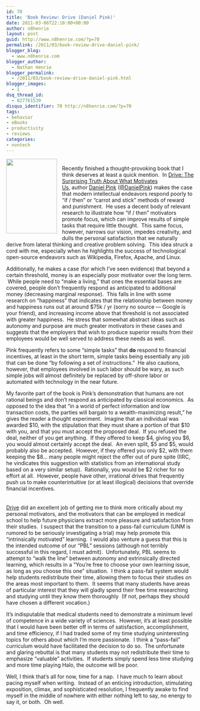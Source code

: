 ```yaml
---
id: 70
title: 'Book Review: Drive (Daniel Pink)'
date: 2011-03-06T22:10:00+00:00
author: n8henrie
layout: post
guid: http://www.n8henrie.com/?p=70
permalink: /2011/03/book-review-drive-daniel-pink/
blogger_blog:
  - www.n8henrie.com
blogger_author:
  - Nathan Henrie
blogger_permalink:
  - /2011/03/book-review-drive-daniel-pink.html
blogger_images:
  - 1
dsq_thread_id:
  - 827761539
disqus_identifier: 70 http://n8henrie.com/?p=70
tags:
- behavior
- eBooks
- productivity
- reviews
categories:
- nontech
---
```

<div>
  <a href="http://www.amazon.com/gp/product/1594484805/ref=as_li_ss_il?ie=UTF8&tag=n8henriecom-20&linkCode=as2&camp=1789&creative=390957&creativeASIN=1594484805" style="clear: left; float: left; margin-bottom: 1em; margin-right: 1em;"><img border="0" height="200" src="{{ site.url }}/uploads/2012/09/419tQKzU2jL._SL160_1.jpg" width="136" /></a><br />Recently finished a thought-provoking book that I think deserves at least a quick mention.  In <a href="http://www.amazon.com/gp/product/1594484805/ref=as_li_ss_tl?ie=UTF8&tag=n8henriecom-20&linkCode=as2&camp=1789&creative=390957&creativeASIN=1594484805">Drive: The Surprising Truth About What Motivates Us</a>, author <a href="http://www.danpink.com/">Daniel Pink</a> (<a href="http://twitter.com/#!/DanielPink">@DanielPink</a>) makes the case that modern intellectual endeavors respond poorly to “if / then” or “carrot and stick” methods of reward and punishment.  He uses a decent body of relevant research to illustrate how “if / then” motivators promote focus, which can improve results of simple tasks that require little thought.  This same focus, however, narrows our vision, impedes creativity, and dulls the personal satisfaction that we naturally derive from lateral thinking and creative problem solving.  This idea struck a cord with me, especially when he highlights the success of technological open-source endeavors such as Wikipedia, Firefox, Apache, and Linux.</p> 
  
  <p>
    Additionally, he makes a case (for which I’ve seen evidence) that beyond a certain threshold, money is an especially poor motivator over the long term.  While people need to “make a living,” that ones the essential bases are covered, people don’t frequently respond as anticipated to additional money (decreasing marginal response).  This falls in line with some research on “happiness” that indicates that the relationship between money and happiness runs out at around $75k / yr (sorry no source — Google is your friend), and increasing income above that threshold is not associated with greater happiness.  He stress that somewhat abstract ideas such as autonomy and purpose are much greater motivators in these cases and suggests that the employers that wish to produce superior results from their employees would be well served to address these needs as well.
  </p>
  
  <p>
    Pink frequently refers to some “simple tasks” that <strong>do</strong> respond to financial incentives, at least in the short term, simple tasks being essentially any job that can be done “by following a set of instructions.”  He also cautions, however, that employees involved in such labor should be wary, as such simple jobs will almost definitely be replaced by off-shore labor or automated with technology in the near future.
  </p>
  
  <p>
    My favorite part of the book is Pink’s demonstration that humans are not rational beings and don’t respond as anticipated by classical economics.  As opposed to the idea that “in a world of perfect information and low transaction costs, the parties will bargain to a wealth-maximizing result,” he gives the reader a thought experiment.  Imagine that an individual was awarded $10, with the stipulation that they must share a portion of that $10 with you, and that you must accept the proposed deal.  If you refused the deal, neither of you get anything.  If they offered to keep $4, giving you $6, you would almost certainly accept the deal.  An even split, $5 and $5, would probably also be accepted.  However, if they offered you only $2, with them keeping the $8… many people might reject the offer out of pure spite (IIRC, he vindicates this suggestion with statistics from an international study based on a very similar setup).  Rationally, you would be $2 richer for no effort at all.  However, people have other, irrational drives that frequently push us to make counterintuitive (or at least illogical) decisions that override financial incentives.<br /><span style="text-decoration: underline;"><br /></span><br /><span style="text-decoration: underline;"><a href="http://www.amazon.com/gp/product/1594484805/ref=as_li_ss_tl?ie=UTF8&tag=n8henriecom-20&linkCode=as2&camp=1789&creative=390957&creativeASIN=1594484805" target="_blank">Drive</a></span> did an excellent job of getting me to think more critically about my personal motivators, and the motivators that can be employed in medical school to help future physicians extract more pleasure and satisfaction from their studies.  I suspect that the transition to a pass-fail curriculum (UNM is rumored to be seriously investigating a trial) may help promote this “intrinsically motivated” learning.  I would also venture a guess that this is the intended outcome of our “PBL” sessions (although not terribly successful in this regard, I must admit).  Unfortunately, PBL seems to attempt to “walk the line” between autonomy and extrinsically directed learning, which results in a “You’re free to choose your own learning issue, as long as you choose this one” situation.  I think a pass-fail system would help students redistribute their time, allowing them to focus their studies on the areas most important to them.  It seems that many students have areas of particular interest that they will gladly spend their free time researching and studying until they know them thoroughly  (If not, perhaps they should have chosen a different vocation.)
  </p>
  
  <p>
    It’s indisputable that medical students need to demonstrate a minimum level of competence in a wide variety of sciences.  However, it’s at least possible that I would have been better off in terms of satisfaction, accomplishment, and time efficiency, if I had traded some of my time studying uninteresting topics for others about which I’m more passionate.  I think a “pass-fail” curriculum would have facilitated the decision to do so.  The unfortunate and glaring rebuttal is that many students may not redistribute their time to emphasize “valuable” activities.  If students simply spend less time studying and more time playing Halo, the outcome will be poor.
  </p>
  
  <p>
    Well, I think that’s all for now, time for a nap.  I have much to learn about pacing myself when writing.  Instead of an enticing introduction, stimulating exposition, climax, and sophisticated resolution, I frequently awake to find myself in the middle of nowhere with either nothing left to say, no energy to say it, or both.  Oh well.
  </p>
</div>

<div>
</div>